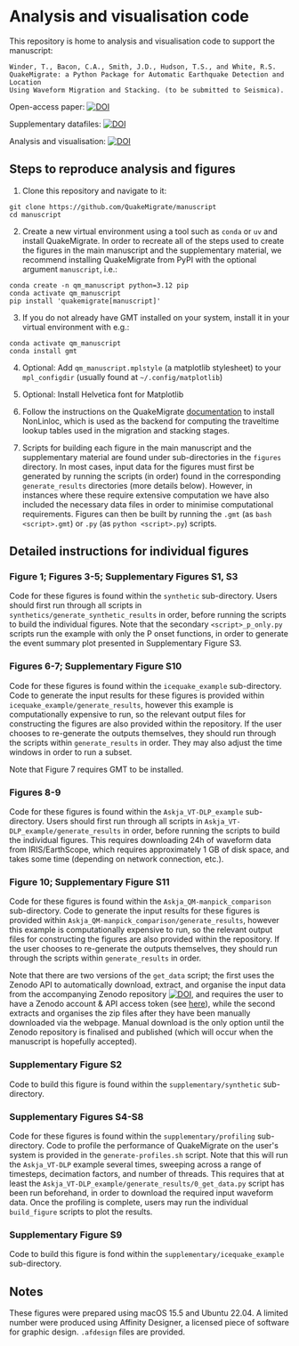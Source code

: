 # Analysis and visualisation code
This repository is home to analysis and visualisation code to support the manuscript:

    Winder, T., Bacon, C.A., Smith, J.D., Hudson, T.S., and White, R.S.
    QuakeMigrate: a Python Package for Automatic Earthquake Detection and Location
    Using Waveform Migration and Stacking. (to be submitted to Seismica).

Open-access paper: [![DOI](https://img.shields.io/badge/)](https://doi.org/)

Supplementary datafiles: [![DOI](https://zenodo.org/badge/DOI/)](https://doi.org/10.5281/zenodo.15236744)

Analysis and visualisation: [![DOI](https://zenodo.org/badge/DOI/)](https://doi.org/)

## Steps to reproduce analysis and figures
1. Clone this repository and navigate to it:

```
git clone https://github.com/QuakeMigrate/manuscript
cd manuscript
```

2. Create a new virtual environment using a tool such as `conda` or `uv` and install QuakeMigrate. In order to recreate all of the steps used to create the figures in the main manuscript and the supplementary material, we recommend installing QuakeMigrate from PyPI with the optional argument `manuscript`, i.e.:


```
conda create -n qm_manuscript python=3.12 pip
conda activate qm_manuscript
pip install 'quakemigrate[manuscript]'
```

3. If you do not already have GMT installed on your system, install it in your virtual environment with e.g.:

```
conda activate qm_manuscript
conda install gmt
```

4. Optional: Add `qm_manuscript.mplstyle` (a matplotlib stylesheet) to your `mpl_configdir` (usually found at `~/.config/matplotlib`)

5. Optional: Install Helvetica font for Matplotlib

6. Follow the instructions on the QuakeMigrate [documentation](https://quakemigrate.readthedocs.io/en/latest/installation.html#id1) to install NonLinloc, which is used as the backend for computing the traveltime lookup tables used in the migration and stacking stages.

7. Scripts for building each figure in the main manuscript and the supplementary material are found under sub-directories in the `figures` directory. In most cases, input data for the figures must first be generated by running the scripts (in order) found in the corresponding `generate_results` directories (more details below). However, in instances where these require extensive computation we have also included the necessary data files in order to minimise computational requirements. Figures can then be built by running the `.gmt` (as `bash <script>.gmt`) or `.py` (as `python <script>.py`) scripts.

## Detailed instructions for individual figures

### Figure 1; Figures 3-5; Supplementary Figures S1, S3
Code for these figures is found within the `synthetic` sub-directory. Users should first run through all scripts in `synthetics/generate_synthetic_results` in order, before running the scripts to build the individual figures. Note that the secondary `<script>_p_only.py` scripts run the example with only the P onset functions, in order to generate the event summary plot presented in Supplementary Figure S3.

### Figures 6-7; Supplementary Figure S10
Code for these figures is found within the `icequake_example` sub-directory. Code to generate the input results for these figures is provided within `icequake_example/generate_results`, however this example is computationally expensive to run, so the relevant output files for constructing the figures are also provided within the repository. If the user chooses to re-generate the outputs themselves, they should run through the scripts within `generate_results` in order. They may also adjust the time windows in order to run a subset.

Note that Figure 7 requires GMT to be installed.

### Figures 8-9
Code for these figures is found within the `Askja_VT-DLP_example` sub-directory. Users should first run through all scripts in `Askja_VT-DLP_example/generate_results` in order, before running the scripts to build the individual figures. This requires downloading 24h of waveform data from IRIS/EarthScope, which requires approximately 1 GB of disk space, and takes some time (depending on network connection, etc.).

### Figure 10; Supplementary Figure S11
Code for these figures is found within the `Askja_QM-manpick_comparison` sub-directory. Code to generate the input results for these figures is provided within `Askja_QM-manpick_comparison/generate_results`, however this example is computationally expensive to run, so the relevant output files for constructing the figures are also provided within the repository. If the user chooses to re-generate the outputs themselves, they should run through the scripts within `generate_results` in order.

Note that there are two versions of the `get_data` script; the first uses the Zenodo API to automatically download, extract, and organise the input data from the accompanying Zenodo repository [![DOI](https://zenodo.org/badge/DOI/)](https://doi.org/10.5281/zenodo.15236744), and requires the user to have a Zenodo account & API access token (see [here](https://zenodo.org/account/settings/applications/tokens/new/)), while the second extracts and organises the zip files after they have been manually downloaded via the webpage. Manual download is the only option until the Zenodo repository is finalised and published (which will occur when the manuscript is hopefully accepted).

### Supplementary Figure S2
Code to build this figure is found within the `supplementary/synthetic` sub-directory.

### Supplementary Figures S4-S8
Code for these figures is found within the `supplementary/profiling` sub-directory. Code to profile the performance of QuakeMigrate on the user's system is provided in the `generate-profiles.sh` script. Note that this will run the `Askja_VT-DLP` example several times, sweeping across a range of timesteps, decimation factors, and number of threads. This requires that at least the `Askja_VT-DLP_example/generate_results/0_get_data.py` script has been run beforehand, in order to download the required input waveform data. Once the profiling is complete, users may run the individual `build_figure` scripts to plot the results.

### Supplementary Figure S9
Code to build this figure is fond within the `supplementary/icequake_example` sub-directory.

## Notes
These figures were prepared using macOS 15.5 and Ubuntu 22.04. A limited number were produced using Affinity Designer, a licensed piece of software for graphic design. `.afdesign` files are provided.
